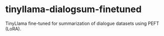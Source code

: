 # tinyllama-dialogsum-finetuned
TinyLlama fine-tuned for summarization of dialogue datasets using PEFT (LoRA).
